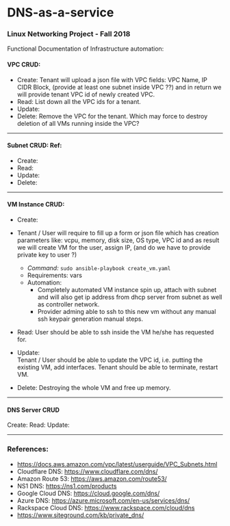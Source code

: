 # DNS-as-a-service  

### Linux Networking Project - Fall 2018  

Functional Documentation of Infrastructure automation:  

#### VPC CRUD:  
- Create: Tenant will upload a json file with VPC fields: VPC Name, IP CIDR Block, (provide at least one subnet inside VPC ??) and in return we will provide tenant VPC id of newly created VPC.  
- Read: List down all the VPC ids for a tenant.   
- Update:   
- Delete: Remove the VPC for the tenant. Which may force to destroy deletion of all VMs running inside the VPC?

--------------

#### Subnet CRUD: Ref: 
- Create:  
- Read:  
- Update:  
- Delete:  

----------------
#### VM Instance CRUD:
- Create:   
- Tenant / User will require to fill up a form or json file which has creation parameters like: vcpu, memory, disk size, OS type, VPC id and as result we will create VM for the user, assign IP, (and do we have to provide private key to user ?)  
    - *Command:* `sudo ansible-playbook create_vm.yaml`  
    -   Requirements: vars  
    - Automation:
        - Completely automated VM instance spin up, attach with subnet and will also get ip address from dhcp server from subnet as well as controller network.
        - Provider adming able to ssh to this new vm without any manual ssh keypair generation manual steps.

- Read:
User should be able to ssh inside the VM he/she has requested for. 
- Update:  
Tenant / User should be able to update the VPC id, i.e. putting the existing VM, add interfaces.
Tenant should be able to terminate, restart VM.
- Delete: Destroying the whole VM and free up memory.

-----------------
#### DNS Server CRUD
Create: 
Read:
Update:

-------------------
### References: 
- https://docs.aws.amazon.com/vpc/latest/userguide/VPC_Subnets.html
- Cloudflare DNS: https://www.cloudflare.com/dns/
- Amazon Route 53: https://aws.amazon.com/route53/ 
- NS1 DNS: https://ns1.com/products
- Google Cloud DNS: https://cloud.google.com/dns/
- Azure DNS: https://azure.microsoft.com/en-us/services/dns/
- Rackspace Cloud DNS: https://www.rackspace.com/cloud/dns
- https://www.siteground.com/kb/private_dns/
